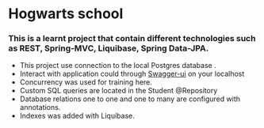 # Hogwarts school

### This is a learnt project that contain different technologies such as REST, Spring-MVC, Liquibase, Spring Data-JPA.
* This project use connection to the local Postgres database .
* Interact with application could through [Swagger-ui](http://localhost:8080/swagger-ui/index.html) on your localhost
* Concurrency was used for training here.
* Custom SQL queries are located in the Student @Repository
* Database relations one to one and one to many are configured with annotations.
* Indexes was added with Liquibase.